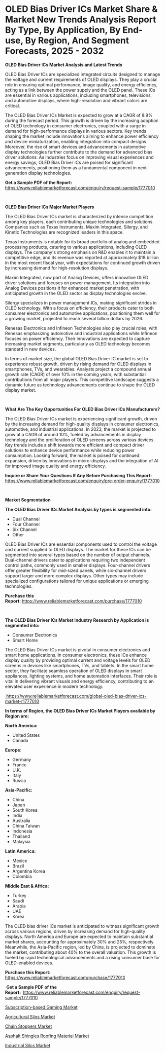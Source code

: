 <p><h1>OLED Bias Driver ICs Market Share & Market New Trends Analysis Report By Type, By Application, By End-use, By Region, And Segment Forecasts, 2025 - 2032</h1></p><p><strong>OLED Bias Driver ICs Market Analysis and Latest Trends</strong></p>
<p><p>OLED Bias Driver ICs are specialized integrated circuits designed to manage the voltage and current requirements of OLED displays. They play a crucial role in ensuring optimal performance, image quality, and energy efficiency, acting as a link between the power supply and the OLED panel. These ICs are essential in various applications, including smartphones, televisions, and automotive displays, where high-resolution and vibrant colors are critical.</p><p>The OLED Bias Driver ICs Market is expected to grow at a CAGR of 8.9% during the forecast period. This growth is driven by the increasing adoption of OLED technology in consumer electronics, coupled with a surge in demand for high-performance displays in various sectors. Key trends shaping the market include innovations aiming to enhance power efficiency and device miniaturization, enabling integration into compact designs. Moreover, the rise of smart devices and advancements in automotive display technologies further contribute to the demand for advanced bias driver solutions. As industries focus on improving visual experiences and energy savings, OLED Bias Driver ICs are poised for significant advancements, positioning them as a fundamental component in next-generation display technologies.</p></p>
<p><strong>Get a Sample PDF of the Report:&nbsp;</strong> <a href="https://www.reliablemarketforecast.com/enquiry/request-sample/1777010?utm_campaign=2516&utm_medium=2&utm_source=Github&utm_content=ia&utm_term=25032025&utm_id=oled-bias-driver-ics">https://www.reliablemarketforecast.com/enquiry/request-sample/1777010</a></p>
<p>&nbsp;</p>
<p><strong>OLED Bias Driver ICs Major Market Players</strong></p>
<p><p>The OLED Bias Driver ICs market is characterized by intense competition among key players, each contributing unique technologies and solutions. Companies such as Texas Instruments, Maxim Integrated, Silergy, and Kinetic Technologies are recognized leaders in this space. </p><p>Texas Instruments is notable for its broad portfolio of analog and embedded processing products, catering to various applications, including OLED displays. The company's strong emphasis on R&D enables it to maintain a competitive edge, and its revenue was reported at approximately $18 billion in the most recent fiscal year, with expectations for continued growth driven by increasing demand for high-resolution displays. </p><p>Maxim Integrated, now part of Analog Devices, offers innovative OLED driver solutions and focuses on power management. Its integration into Analog Devices positions it for enhanced market penetration, with anticipated growth in the OLED sector as display technologies evolve.</p><p>Silergy specializes in power management ICs, making significant strides in OLED technology. With a focus on efficiency, their products cater to both consumer electronics and automotive applications, positioning them well for a growing market, projected to reach several billion dollars by 2026.</p><p>Renesas Electronics and Infineon Technologies also play crucial roles, with Renesas emphasizing automotive and industrial applications while Infineon focuses on power efficiency. Their innovations are expected to capture increasing market segments, particularly as OLED technology becomes standard in new devices.</p><p>In terms of market size, the global OLED Bias Driver IC market is set to experience robust growth, driven by rising demand for OLED displays in smartphones, TVs, and wearables. Analysts project a compound annual growth rate (CAGR) of over 10% in the coming years, with substantial contributions from all major players. This competitive landscape suggests a dynamic future as technology advancements continue to shape the OLED display market.</p></p>
<p>&nbsp;</p>
<p><strong>What Are The Key Opportunities For OLED Bias Driver ICs Manufacturers?</strong></p>
<p><p>The OLED Bias Driver ICs market is experiencing significant growth, driven by the increasing demand for high-quality displays in consumer electronics, automotive, and industrial applications. In 2023, the market is projected to grow at a CAGR of around 10%, fueled by advancements in display technology and the proliferation of OLED screens across various devices. Key trends include a shift towards more efficient and compact driver solutions to enhance device performance while reducing power consumption. Looking forward, the market is poised for continued expansion, driven by innovations in micro-displays and the integration of AI for improved image quality and energy efficiency.</p></p>
<p><strong>Inquire or Share Your Questions If Any Before Purchasing This Report:</strong> <a href="https://www.reliablemarketforecast.com/enquiry/pre-order-enquiry/1777010?utm_campaign=2516&utm_medium=2&utm_source=Github&utm_content=ia&utm_term=25032025&utm_id=oled-bias-driver-ics">https://www.reliablemarketforecast.com/enquiry/pre-order-enquiry/1777010</a></p>
<p>&nbsp;</p>
<p><strong>Market Segmentation</strong></p>
<p><strong>The OLED Bias Driver ICs Market Analysis by types is segmented into:</strong></p>
<p><ul><li>Dual Channel</li><li>Four Channel</li><li>Six Channel</li><li>Other</li></ul></p>
<p><p>OLED Bias Driver ICs are essential components used to control the voltage and current supplied to OLED displays. The market for these ICs can be segmented into several types based on the number of output channels. Dual-channel drivers cater to applications requiring two independent control paths, commonly used in smaller displays. Four-channel drivers offer greater flexibility for mid-sized panels, while six-channel drivers support larger and more complex displays. Other types may include specialized configurations tailored for unique applications or emerging technologies.</p></p>
<p><strong>Purchase this Report:&nbsp;</strong><a href="https://www.reliablemarketforecast.com/purchase/1777010?utm_campaign=2516&utm_medium=2&utm_source=Github&utm_content=ia&utm_term=25032025&utm_id=oled-bias-driver-ics">https://www.reliablemarketforecast.com/purchase/1777010</a></p>
<p>&nbsp;</p>
<p><strong>The OLED Bias Driver ICs Market Industry Research by Application is segmented into:</strong></p>
<p><ul><li>Consumer Electronics</li><li>Smart Home</li></ul></p>
<p><p>The OLED Bias Driver ICs market is pivotal in consumer electronics and smart home applications. In consumer electronics, these ICs enhance display quality by providing optimal current and voltage levels for OLED screens in devices like smartphones, TVs, and tablets. In the smart home sector, they facilitate seamless operation of OLED displays in smart appliances, lighting systems, and home automation interfaces. Their role is vital in delivering vibrant visuals and energy efficiency, contributing to an elevated user experience in modern technology.</p></p>
<p><a href="https://www.reliablemarketforecast.com/global-oled-bias-driver-ics-market-r1777010?utm_campaign=2516&utm_medium=2&utm_source=Github&utm_content=ia&utm_term=25032025&utm_id=oled-bias-driver-ics">&nbsp;https://www.reliablemarketforecast.com/global-oled-bias-driver-ics-market-r1777010</a></p>
<p><strong>In terms of Region, the OLED Bias Driver ICs Market Players available by Region are:</strong></p>
<p>
    <p> <strong> North America: </strong>
        <ul>
            <li>United States</li>
            <li>Canada</li>
        </ul>
        </p> 
    <p> <strong> Europe: </strong>
        <ul>
            <li>Germany</li>
            <li>France</li>
            <li>U.K.</li>
            <li>Italy</li>
            <li>Russia</li>
        </ul>
        </p> 
    <p> <strong> Asia-Pacific: </strong>
        <ul>
            <li>China</li>
            <li>Japan</li>
            <li>South Korea</li>
            <li>India</li>
            <li>Australia</li>
            <li>China Taiwan</li>
            <li>Indonesia</li>
            <li>Thailand</li>
            <li>Malaysia</li>
        </ul>
        </p> 
    <p> <strong> Latin America: </strong>
        <ul>
            <li>Mexico</li>
            <li>Brazil</li>
            <li>Argentina Korea</li>
            <li>Colombia</li>
        </ul>
        </p> 
    <p> <strong> Middle East & Africa: </strong>
        <ul>
            <li>Turkey</li>
            <li>Saudi</li>
            <li>Arabia</li>
            <li>UAE</li>
            <li>Korea</li>
        </ul>
    </p>
    </p>
<p><p>The OLED bias driver ICs market is anticipated to witness significant growth across various regions, driven by increasing demand for high-quality displays. North America and Europe are expected to maintain substantial market shares, accounting for approximately 30% and 25%, respectively. Meanwhile, the Asia-Pacific region, led by China, is projected to dominate the market, contributing about 40% to the overall valuation. This growth is fueled by rapid technological advancements and a rising consumer base for OLED-enabled devices.</p></p>
<p><strong>Purchase this Report: </strong><a href="https://www.reliablemarketforecast.com/purchase/1777010?utm_campaign=2516&utm_medium=2&utm_source=Github&utm_content=ia&utm_term=25032025&utm_id=oled-bias-driver-ics">https://www.reliablemarketforecast.com/purchase/1777010</a></p>
<p>&nbsp;<strong>Get a Sample PDF of the Report:&nbsp;&nbsp;</strong><a href="https://www.reliablemarketforecast.com/enquiry/request-sample/1777010?utm_campaign=2516&utm_medium=2&utm_source=Github&utm_content=ia&utm_term=25032025&utm_id=oled-bias-driver-ics">https://www.reliablemarketforecast.com/enquiry/request-sample/1777010</a></p>
<p><strong></strong></p>
<p><p><a href="https://github.com/smarzkathyb6/Market-Research-Report-List-1/blob/main/subscription-based-gaming-market.md?utm_campaign=2516&utm_medium=2&utm_source=Github&utm_content=ia&utm_term=25032025&utm_id=oled-bias-driver-ics">Subscription-based Gaming Market</a></p><p><a href="https://www.linkedin.com/pulse/agricultural-silos-market-report-in-depth-analysis-global-0dl1e?utm_campaign=2516&utm_medium=2&utm_source=Github&utm_content=ia&utm_term=25032025&utm_id=oled-bias-driver-ics">Agricultural Silos Market</a></p><p><a href="https://www.linkedin.com/pulse/global-chain-stoppers-market-size-growth-outlook-including-nus2c?utm_campaign=2516&utm_medium=2&utm_source=Github&utm_content=ia&utm_term=25032025&utm_id=oled-bias-driver-ics">Chain Stoppers Market</a></p><p><a href="https://github.com/ernierintzfu/Market-Research-Report-List-1/blob/main/asphalt-shingles-roofing-material-market.md?utm_campaign=2516&utm_medium=2&utm_source=Github&utm_content=ia&utm_term=25032025&utm_id=oled-bias-driver-ics">Asphalt Shingles Roofing Material Market</a></p><p><a href="https://www.linkedin.com/pulse/latest-trends-applications-growth-forecast-global-industrial-9xfue?utm_campaign=2516&utm_medium=2&utm_source=Github&utm_content=ia&utm_term=25032025&utm_id=oled-bias-driver-ics">Industrial Silos Market</a></p></p>